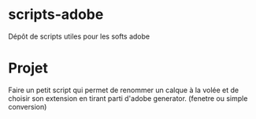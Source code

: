 scripts-adobe
=============

Dépôt de scripts utiles pour les softs adobe

Projet
======

Faire un petit script qui permet de renommer un calque à la volée et de choisir son extension en tirant parti d'adobe generator. (fenetre ou simple conversion)
